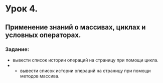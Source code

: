 # Урок 4.
## Применение знаний о массивах, циклах и условных операторах.

### Задание:
- вывести список истории операций на страницу при помощи цикла.
- * вывести список истории операций на страницу при помощи методов массива.